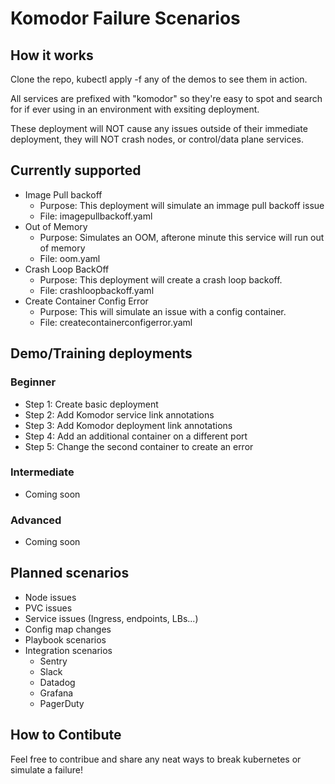 # Komodor Failure Scenarios

## How it works

Clone the repo, kubectl apply -f any of the demos to see them in action.

All services are prefixed with "komodor" so they're easy to spot and search for if ever using in an environment with exsiting deployment.

These deployment will NOT cause any issues outside of their immediate deployment, they will NOT crash nodes, or control/data plane services.

## Currently supported

- Image Pull backoff
    - Purpose: This deployment will simulate an immage pull backoff issue
    - File: imagepullbackoff.yaml
- Out of Memory
    - Purpose: Simulates an OOM, afterone minute this service will run out of memory
    - File: oom.yaml
- Crash Loop BackOff
    - Purpose: This deployment will create a crash loop backoff.
    - File: crashloopbackoff.yaml
- Create Container Config Error
    - Purpose: This will simulate an issue with a config container.
    - File: createcontainerconfigerror.yaml

## Demo/Training deployments

### Beginner

- Step 1: Create basic deployment
- Step 2: Add Komodor service link annotations
- Step 3: Add Komodor deployment link annotations
- Step 4: Add an additional container on a different port
- Step 5: Change the second container to create an error

### Intermediate

- Coming soon

### Advanced

- Coming soon

## Planned scenarios

- Node issues
- PVC issues
- Service issues (Ingress, endpoints, LBs...)
- Config map changes
- Playbook scenarios
- Integration scenarios
    - Sentry
    - Slack
    - Datadog
    - Grafana
    - PagerDuty


## How to Contibute

Feel free to contribue and share any neat ways to break kubernetes or simulate a failure!